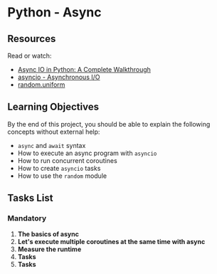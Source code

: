 # Python - Async

## Resources
Read or watch:
- [Async IO in Python: A Complete Walkthrough](https://realpython.com/async-io-python/)
- [asyncio - Asynchronous I/O](https://docs.python.org/3/library/asyncio.html)
- [random.uniform](https://docs.python.org/3/library/random.html#random.uniform)

## Learning Objectives
By the end of this project, you should be able to explain the following concepts without external help:
- `async` and `await` syntax
- How to execute an async program with `asyncio`
- How to run concurrent coroutines
- How to create `asyncio` tasks
- How to use the `random` module

## Tasks List
### Mandatory
1. **The basics of async**
2. **Let's execute multiple coroutines at the same time with async**
3. **Measure the runtime**
4. **Tasks**
5. **Tasks**